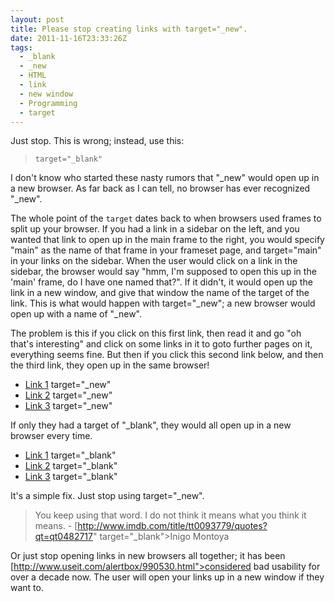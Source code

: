 ```yaml
---
layout: post
title: Please stop creating links with target="_new".
date: 2011-11-16T23:33:26Z
tags:
  - _blank
  - _new
  - HTML
  - link
  - new window
  - Programming
  - target
---
```


Just stop. This is wrong; instead, use this:

> `target="_blank"`

I don't know who started these nasty rumors that "\_new" would open up in a new browser. As far back as I can tell, no browser has ever recognized "\_new".

The whole point of the `target` dates back to when browsers used frames to split up your browser. If you had a link in a sidebar on the left, and you wanted that link to open up in the main frame to the right, you would specify "main" as the name of that frame in your frameset page, and target="main" in your links on the sidebar. When the user would click on a link in the sidebar, the browser would say "hmm, I'm supposed to open this up in the 'main' frame, do I have one named that?". If it didn't, it would open up the link in a new window, and give that window the name of the target of the link. This is what would happen with target="\_new"; a new browser would open up with a name of "\_new".

The problem is this if you click on this first link, then read it and go "oh that's interesting" and click on some links in it to goto further pages on it, everything seems fine. But then if you click this second link below, and then the third link, they open up in the same browser!

- [Link 1](http://en.wikipedia.org/wiki/Hoag's_Object) target="\_new"
- [Link 2](http://en.wikipedia.org/wiki/Vlad_III_Dracula) target="\_new"
- [Link 3](<http://en.wikipedia.org/wiki/Jack_(playing_card)#History>) target="\_new"

If only they had a target of "\_blank", they would all open up in a new browser every time.

- [Link 1](http://en.wikipedia.org/wiki/Hoag's_Object) target="\_blank"
- [Link 2](http://en.wikipedia.org/wiki/Vlad_III_Dracula) target="\_blank"
- [Link 3](<http://en.wikipedia.org/wiki/Jack_(playing_card)#History>) target="\_blank"

It's a simple fix. Just stop using target="\_new".

> You keep using that word. I do not think it means what you think it means. - [http://www.imdb.com/title/tt0093779/quotes?qt=qt0482717" target="\_blank">Inigo Montoya</a>

Or just stop opening links in new browsers all together; it has been [http://www.useit.com/alertbox/990530.html">considered bad usability</a> for over a decade now. The user will open your links up in a new window if they want to.
